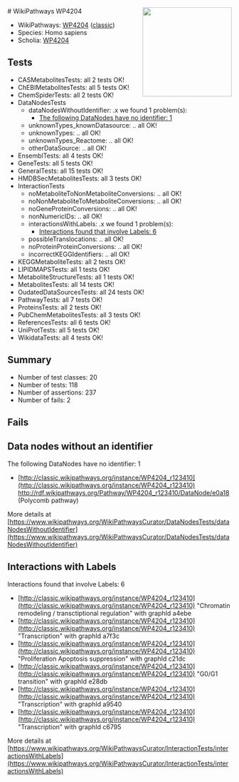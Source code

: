 <img style="float: right; width: 200px" src="https://upload.wikimedia.org/wikipedia/commons/thumb/8/83/Wplogo_with_text_500.png/640px-Wplogo_with_text_500.png" />
# WikiPathways WP4204

* WikiPathways: [WP4204](https://wikipathways.org/pathways/WP4204) ([classic](https://classic.wikipathways.org/instance/WP4204))
* Species: Homo sapiens
* Scholia: [WP4204](https://scholia.toolforge.org/wikipathways/WP4204)
## Tests
* CASMetabolitesTests: all 2 tests OK!
* ChEBIMetabolitesTests: all 5 tests OK!
* ChemSpiderTests: all 2 tests OK!
* DataNodesTests
    * dataNodesWithoutIdentifier: .x we found 1 problem(s):
        * [The following DataNodes have no identifier: 1](#d2d32fa0)
    * unknownTypes_knownDatasource: .. all OK!
    * unknownTypes: .. all OK!
    * unknownTypes_Reactome: .. all OK!
    * otherDataSource: .. all OK!
* EnsemblTests: all 4 tests OK!
* GeneTests: all 5 tests OK!
* GeneralTests: all 15 tests OK!
* HMDBSecMetabolitesTests: all 3 tests OK!
* InteractionTests
    * noMetaboliteToNonMetaboliteConversions: .. all OK!
    * noNonMetaboliteToMetaboliteConversions: .. all OK!
    * noGeneProteinConversions: .. all OK!
    * nonNumericIDs: .. all OK!
    * interactionsWithLabels: .x we found 1 problem(s):
        * [Interactions found that involve Labels: 6](#630d267d)
    * possibleTranslocations: .. all OK!
    * noProteinProteinConversions: .. all OK!
    * incorrectKEGGIdentifiers: .. all OK!
* KEGGMetaboliteTests: all 2 tests OK!
* LIPIDMAPSTests: all 1 tests OK!
* MetaboliteStructureTests: all 1 tests OK!
* MetabolitesTests: all 14 tests OK!
* OudatedDataSourcesTests: all 24 tests OK!
* PathwayTests: all 7 tests OK!
* ProteinsTests: all 2 tests OK!
* PubChemMetabolitesTests: all 3 tests OK!
* ReferencesTests: all 6 tests OK!
* UniProtTests: all 5 tests OK!
* WikidataTests: all 4 tests OK!


## Summary

* Number of test classes: 20
* Number of tests: 118
* Number of assertions: 237
* Number of fails: 2

## Fails

<a name="d2d32fa0" />

## Data nodes without an identifier

The following DataNodes have no identifier: 1

* [http://classic.wikipathways.org/instance/WP4204_r123410](http://classic.wikipathways.org/instance/WP4204_r123410) http://rdf.wikipathways.org/Pathway/WP4204_r123410/DataNode/e0a18 (Polycomb pathway)


More details at [https://www.wikipathways.org/WikiPathwaysCurator/DataNodesTests/dataNodesWithoutIdentifier](https://www.wikipathways.org/WikiPathwaysCurator/DataNodesTests/dataNodesWithoutIdentifier)

<a name="630d267d" />

## Interactions with Labels

Interactions found that involve Labels: 6

* [http://classic.wikipathways.org/instance/WP4204_r123410](http://classic.wikipathways.org/instance/WP4204_r123410) "Chromatin remodeling / transctiptional regulation" with graphId a4ebe
* [http://classic.wikipathways.org/instance/WP4204_r123410](http://classic.wikipathways.org/instance/WP4204_r123410) "Transcription" with graphId a7f3c
* [http://classic.wikipathways.org/instance/WP4204_r123410](http://classic.wikipathways.org/instance/WP4204_r123410) "Proliferation
Apoptosis suppression" with graphId c21dc
* [http://classic.wikipathways.org/instance/WP4204_r123410](http://classic.wikipathways.org/instance/WP4204_r123410) "G0/G1 transition" with graphId e28db
* [http://classic.wikipathways.org/instance/WP4204_r123410](http://classic.wikipathways.org/instance/WP4204_r123410) "Transcription" with graphId a9540
* [http://classic.wikipathways.org/instance/WP4204_r123410](http://classic.wikipathways.org/instance/WP4204_r123410) "Transcription" with graphId c6795


More details at [https://www.wikipathways.org/WikiPathwaysCurator/InteractionTests/interactionsWithLabels](https://www.wikipathways.org/WikiPathwaysCurator/InteractionTests/interactionsWithLabels)

